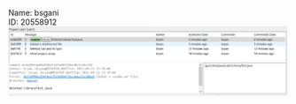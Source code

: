 Name: bsgani<br />
ID: 20558912<br />
![ss](https://raw.githubusercontent.com/airflow101/comp3111-lab1-2021f/master/Git%20History%20Screenshoot.PNG)
